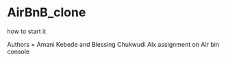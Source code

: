 # AirBnB_clone
how to start it








Authors = Amani Kebede and  Blessing Chukwudi
Alx assignment on Air bin console

